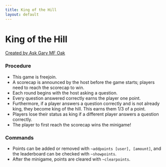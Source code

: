 ```yaml
---
title: King of the Hill
layout: default
---
```


# King of the Hill #

[Created by Ask Gary MF Oak](https://docs.google.com/document/d/1Ggvm3j-V8IlO7zQh8jzq5TjvejR9VXhspRMzCx7EYPw/edit?usp=drivesdk)

### Procedure

- This game is freejoin.
- A scorecap is announced by the host before the game starts; players need to reach the scorecap to win.
- Each round begins with the host asking a question.
- Every question answered correctly earns the player one point.
- Furthermore, if a player answers a question correctly and is not already king, they become king of the hill. This earns them 1/3 of a point.
- Players lose their status as king if a different player answers a question correctly.
- The player to first reach the scorecap wins the minigame!

### Commands

- Points can be added or removed with `~addpoints [user], [amount]`, and the leaderboard can be checked with `~showpoints`.
- After the minigame, points are cleared with `~clearpoints`.
